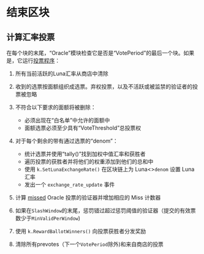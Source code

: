 <!--
预言机：3
-->

# 结束区块

## 计算汇率投票

在每个块的末尾，“Oracle”模块检查它是否是“VotePeriod”的最后一个块。如果是，它运行[投票程序](./01_concepts.md#Voting_Procedure)：

1. 所有当前活跃的Luna汇率从商店中清除

2. 收到的选票按面额组织成选票。弃权投票，以及不活跃或被监禁的验证者的投票被忽略

3. 不符合以下要求的面额将被删除：

    - 必须出现在“白名单”中允许的面额中
    - 面额选票必须至少具有“VoteThreshold”总投票权

4. 对于每个剩余的带有通过选票的“denom”：

    - 统计选票并使用“tally()”找到加权中值汇率和获胜者
    - 遍历投票的获胜者并将他们的权重添加到他们的总和中
    - 使用 `k.SetLunaExchangeRate()` 在区块链上为 Luna<>`denom` 设置 Luna 汇率
   - 发出一个 `exchange_rate_update` 事件

5. 计算 [missed](./01_concepts.md#Slashing) Oracle 投票的验证器并增加相应的 Miss 计数器

6. 如果在`SlashWindow`的末尾，惩罚错过超过惩罚阈值的验证器（提交的有效票数少于`MinValidPerWindow`)

7. 使用 `k.RewardBallotWinners()` 向投票获胜者分发奖励

8. 清除所有prevotes（下一个`VotePeriod`除外)和来自商店的投票 